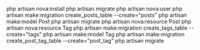 php artisan nova:install
php artisan migrate
php artisan nova:user
php artisan make:migration create_posts_table --create="posts"
php artisan make:model Post
php artisan migrate
php artisan nova:resource Post
php artisan nova:resource Tag
php artisan make:migration create_tags_table --create="tags"
php artisan make:model Tag
php artisan make:migration create_post_tag_table --create="post_tag"
php artisan migrate
